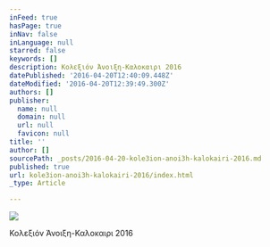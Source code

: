 ```yaml
---
inFeed: true
hasPage: true
inNav: false
inLanguage: null
starred: false
keywords: []
description: Κολεξιόν Άνοιξη-Καλοκαιρι 2016
datePublished: '2016-04-20T12:40:09.448Z'
dateModified: '2016-04-20T12:39:49.300Z'
authors: []
publisher:
  name: null
  domain: null
  url: null
  favicon: null
title: ''
author: []
sourcePath: _posts/2016-04-20-kole3ion-anoi3h-kalokairi-2016.md
published: true
url: kole3ion-anoi3h-kalokairi-2016/index.html
_type: Article

---
```

![](https://the-grid-user-content.s3-us-west-2.amazonaws.com/d40a2c85-9921-4a8d-a6ce-49bb6baa0606.jpg)

Κολεξιόν Άνοιξη-Καλοκαιρι 2016